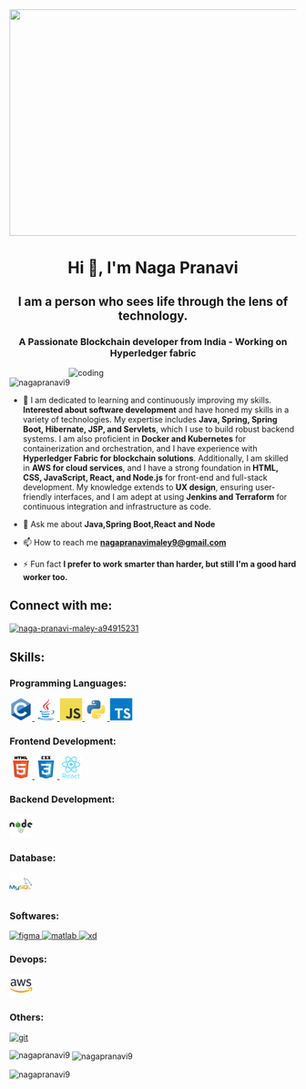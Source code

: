 <img src="https://www.fotojet.com/template-imgs/social-media-header/facebook-cover/motivational-1.jpg" align="center" height="398" width="998">
<h1 align="center">Hi 👋, I'm Naga Pranavi</h1>
<h2 align="center">I am a person who sees life through the lens of technology. </h2>
<h3 align="center">A Passionate Blockchain developer from India - Working on Hyperledger fabric</h3>
<img align="right" alt="coding" width="400" src="https://cdn.dribbble.com/users/4055494/screenshots/15215756/media/d2b66c4ca0192aa26d103448b3d1518b.gif">
<p align="left"> <img src="https://komarev.com/ghpvc/?username=nagapranavi9&label=Profile%20views&color=0e75b6&style=flat" alt="nagapranavi9" /> </p>

- 🌱 I am dedicated to learning and continuously improving my skills. **Interested about software development** and have honed my skills in a variety of technologies. My expertise includes **Java, Spring, Spring Boot, Hibernate, JSP, and Servlets**, which I use to build robust backend systems. I am also proficient in **Docker and Kubernetes** for containerization and orchestration, and I have experience with **Hyperledger Fabric for blockchain solutions**. Additionally, I am skilled in **AWS for cloud services**, and I have a strong foundation in **HTML, CSS, JavaScript, React, and Node.js** for front-end and full-stack development. My knowledge extends to **UX design**, ensuring user-friendly interfaces, and I am adept at using **Jenkins and Terraform** for continuous integration and infrastructure as code.

- 💬 Ask me about **Java,Spring Boot,React and Node**

- 📫 How to reach me **nagapranavimaley9@gmail.com**

- ⚡ Fun fact **I prefer to work smarter than harder, but still I'm a good hard worker too.**

<h2 align="left">Connect with me:</h2>
<p align="left">
<a href="https://linkedin.com/in/naga-pranavi-maley-a94915231" target="blank"><img align="center" src="https://raw.githubusercontent.com/rahuldkjain/github-profile-readme-generator/master/src/images/icons/Social/linked-in-alt.svg" alt="naga-pranavi-maley-a94915231" height="30" width="40" /></a>
</p>

<h2 align="left">Skills:</h2>
<h3 align="left">Programming Languages:</h3>
<p align="left"><a href="https://www.cprogramming.com/" target="_blank" rel="noreferrer"> <img src="https://raw.githubusercontent.com/devicons/devicon/master/icons/c/c-original.svg" alt="c" width="40" height="40"/> </a><a href="https://www.java.com" target="_blank" rel="noreferrer"> <img src="https://raw.githubusercontent.com/devicons/devicon/master/icons/java/java-original.svg" alt="java" width="40" height="40" /> </a> <a href="https://developer.mozilla.org/en-US/docs/Web/JavaScript" target="_blank" rel="noreferrer"> <img src="https://raw.githubusercontent.com/devicons/devicon/master/icons/javascript/javascript-original.svg" alt="javascript" width="40" height="40"/> </a><a href="https://www.python.org" target="_blank" rel="noreferrer"> <img src="https://raw.githubusercontent.com/devicons/devicon/master/icons/python/python-original.svg" alt="python" width="40" height="40"/> </a><a href="https://www.typescriptlang.org/" target="_blank" rel="noreferrer"> <img src="https://raw.githubusercontent.com/devicons/devicon/master/icons/typescript/typescript-original.svg" alt="typescript" width="40" height="40"/> </a> </p>
<h3 align="left">Frontend Development:</h3>
<p align="left"><a href="https://www.w3.org/html/" target="_blank" rel="noreferrer"> <img src="https://raw.githubusercontent.com/devicons/devicon/master/icons/html5/html5-original-wordmark.svg" alt="html5" width="40" height="40"/> </a><span></span><a href="https://www.w3schools.com/css/" target="_blank" rel="noreferrer"> <img src="https://raw.githubusercontent.com/devicons/devicon/master/icons/css3/css3-original-wordmark.svg" alt="css3" width="40" height="40"/> </a><span></span><a href="https://reactjs.org/" target="_blank" rel="noreferrer"> <img src="https://raw.githubusercontent.com/devicons/devicon/master/icons/react/react-original-wordmark.svg" alt="react" width="40" height="40"/> </a></p>
<h3 align="left">Backend Development:</h3>
<p align="left"> <a href="https://nodejs.org" target="_blank" rel="noreferrer"> <img src="https://raw.githubusercontent.com/devicons/devicon/master/icons/nodejs/nodejs-original-wordmark.svg" alt="nodejs" width="40" height="40"/> </a> </p>
<h3 align="left">Database:</h3>
<p align="left"><a href="https://www.mysql.com/" target="_blank" rel="noreferrer"> <img src="https://raw.githubusercontent.com/devicons/devicon/master/icons/mysql/mysql-original-wordmark.svg" alt="mysql" width="40" height="40"/> </a> </p>
<h3 align="left">Softwares:</h3>
<p align="left"> <a href="https://www.figma.com/" target="_blank" rel="noreferrer"> <img src="https://www.vectorlogo.zone/logos/figma/figma-icon.svg" alt="figma" width="40" height="40"/> </a><span></span><a href="https://www.mathworks.com/" target="_blank" rel="noreferrer"> <img src="https://upload.wikimedia.org/wikipedia/commons/2/21/Matlab_Logo.png" alt="matlab" width="40" height="40"/> </a>  <a href="https://www.adobe.com/products/xd.html" target="_blank" rel="noreferrer"> <img src="https://cdn.worldvectorlogo.com/logos/adobe-xd.svg" alt="xd" width="40" height="40"/> </a> </p>
<h3 align="left">Devops:</h3>
<p align="left"> <a href="https://aws.amazon.com" target="_blank" rel="noreferrer"> <img src="https://raw.githubusercontent.com/devicons/devicon/master/icons/amazonwebservices/amazonwebservices-original-wordmark.svg" alt="aws" width="40" height="40"/> </a></p>
<h3 align="left">Others:</h3>
<p align="left"><a href="https://git-scm.com/" target="_blank" rel="noreferrer"> <img src="https://www.vectorlogo.zone/logos/git-scm/git-scm-icon.svg" alt="git" width="40" height="40"/> </a>  </p>

<p><img align="left" src="https://github-readme-stats.vercel.app/api/top-langs?username=nagapranavi9&show_icons=true&locale=en&layout=compact" alt="nagapranavi9" /></p>

<p>&nbsp;<img align="center" src="https://github-readme-stats.vercel.app/api?username=nagapranavi9&show_icons=true&locale=en" alt="nagapranavi9" /></p>

<p><img align="center" src="https://github-readme-streak-stats.herokuapp.com/?user=nagapranavi9&" alt="nagapranavi9" /></p>


